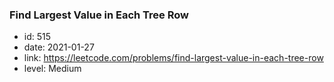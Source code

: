 ### Find Largest Value in Each Tree Row

* id: 515
* date: 2021-01-27
* link: https://leetcode.com/problems/find-largest-value-in-each-tree-row
* level: Medium
